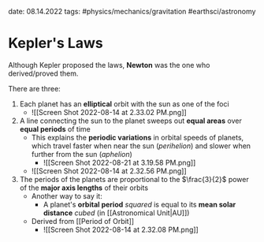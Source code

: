 date: 08.14.2022
tags: #physics/mechanics/gravitation #earthsci/astronomy  
# Kepler's Laws
Although Kepler proposed the laws, **Newton** was the one who derived/proved them.

There are three:
1. Each planet has an **elliptical** orbit with the sun as one of the foci
	- ![[Screen Shot 2022-08-14 at 2.33.02 PM.png]]
2. A line connecting the sun to the planet sweeps out **equal areas** over **equal periods** of time
	- This explains the **periodic variations** in orbital speeds of planets, which travel faster when near the sun (*perihelion*) and slower when further from the sun (*aphelion*)
		- ![[Screen Shot 2022-08-21 at 3.19.58 PM.png]]
	- ![[Screen Shot 2022-08-14 at 2.32.56 PM.png]]
3. The periods of the planets are proportional to the $\frac{3}{2}$ power of the **major axis lengths** of their orbits
	- Another way to say it: 
		- A planet's **orbital period** *squared* is equal to its **mean solar distance** *cubed* (in [[Astronomical Unit|AU]])
	- Derived from [[Period of Orbit]]
		- ![[Screen Shot 2022-08-14 at 2.32.08 PM.png]]